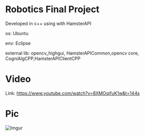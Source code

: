 # Robotics Final Project 
Developed in c++ using with HamsterAPI 

os: Ubuntu

env: Eclipse

external lib: opencv_highgui, HamsterAPICommon,opencv core, CogniAlgCPP,HamsterAPIClientCPP 

# Video
Link: https://www.youtube.com/watch?v=8XMOqifuK1w&t=144s

# Pic
![Imgur](https://media.giphy.com/media/7K6p1FcCrbarS/giphy.gif)




